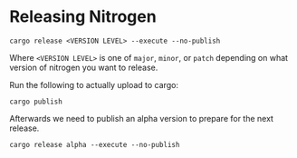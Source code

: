 # Releasing Nitrogen

```
cargo release <VERSION LEVEL> --execute --no-publish
```

Where `<VERSION LEVEL>` is one of `major`, `minor`, or `patch` depending on what version of nitrogen you want to release.

Run the following to actually upload to cargo:

```
cargo publish
```

Afterwards we need to publish an alpha version to prepare for the next release.

```
cargo release alpha --execute --no-publish
```

